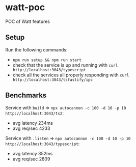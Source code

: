 # watt-poc

POC of Watt features

## Setup

Run the following commands:

- `npm run setup && npm run start`
- check that the service is up and running with `curl http://localhost:3043/typescript`
- check all the services all properly responding with `curl http://localhost:3043/tsfastify/ipc`

## Benchmarks

Service with `build` => `npx autocannon -c 100 -d 10 -p 10 http://localhost:3043/ts2`:

- avg latency 234ms
- avg req/sec 4233

Service with `.listen` => `npx autocannon -c 100 -d 10 -p 10 http://localhost:3043/typescript`:

- avg latency 352ms
- avg req/sec 2809
